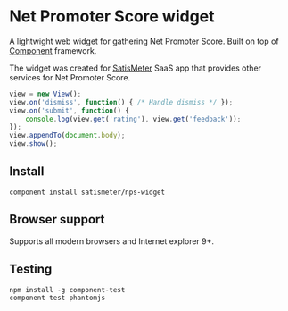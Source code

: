 # Net Promoter Score widget

A lightwight web widget for gathering Net Promoter Score. Built on top of
[Component](https://github.com/component/component) framework.

The widget was created for [SatisMeter](http://www.satismeter.com) SaaS app
that provides other services for Net Promoter Score.

```js
view = new View();
view.on('dismiss', function() { /* Handle dismiss */ });
view.on('submit', function() {
    console.log(view.get('rating'), view.get('feedback'));
});
view.appendTo(document.body);
view.show();
```

## Install

```
component install satismeter/nps-widget
```

## Browser support
Supports all modern browsers and Internet explorer 9+.

## Testing
```
npm install -g component-test
component test phantomjs
```
